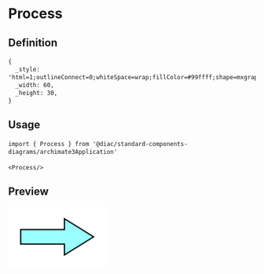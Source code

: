 # Process

## Definition

```
{
  _style: 'html=1;outlineConnect=0;whiteSpace=wrap;fillColor=#99ffff;shape=mxgraph.archimate3.process;',
  _width: 60,
  _height: 30,
}
```

## Usage

```
import { Process } from '@diac/standard-components-diagrams/archimate3Application'

<Process/>
```

## Preview

<img src="./process.png" width="200"/>
